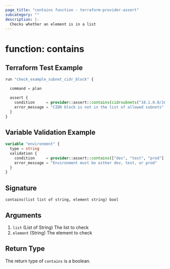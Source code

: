 ```yaml
---
page_title: "contains function - terraform-provider-assert"
subcategory: ""
description: |-
  Checks whether an element is in a list
---
```


# function: contains



## Terraform Test Example

```terraform
run "check_example_subnet_cidr_block" {

  command = plan

  assert {
    condition     = provider::assert::contains(cidrsubnets("10.1.0.0/16", 4, 4, 8, 4), aws_subnet.example.cidr_block)
    error_message = "CIDR block is not in the list of allowed subnets"
  }
}
```

## Variable Validation Example

```terraform
variable "environment" {
  type = string
  validation {
    condition     = provider::assert::contains(["dev", "test", "prod"], var.environment)
    error_message = "Environment must be either dev, test, or prod"
  }
}
```

## Signature

<!-- signature generated by tfplugindocs -->
```text
contains(list list of string, element string) bool
```

## Arguments

<!-- arguments generated by tfplugindocs -->
1. `list` (List of String) The list to check
1. `element` (String) The element to check


## Return Type

The return type of `contains` is a boolean.
